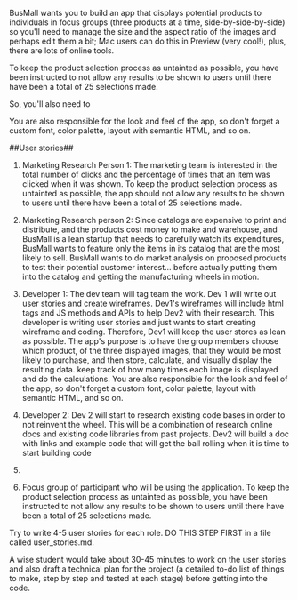 BusMall wants you to build an app that displays potential products to individuals in focus groups (three products at a time, side-by-side-by-side) so you'll need to manage the size and the aspect ratio of the images and perhaps edit them a bit; Mac users can do this in Preview (very cool!), plus, there are lots of online tools.



To keep the product selection process as untainted as possible, you have been instructed to not allow any results to be shown to users until there have been a total of 25 selections made.

 So, you'll also need to

You are also responsible for the look and feel of the app, so don't forget a custom font, color palette, layout with semantic HTML, and so on.

##User stories##

1. Marketing Research Person 1: The marketing team is interested in the total number of clicks and the percentage of times that an item was clicked when it was shown. To keep the product selection process as untainted as possible, the app should not allow any results to be shown to users until there have been a total of 25 selections made.

2. Marketing Research person 2: Since catalogs are expensive to print and distribute, and the products cost money to make and warehouse, and BusMall is a lean startup that needs to carefully watch its expenditures, BusMall wants to feature only the items in its catalog that are the most likely to sell. BusMall wants to do market analysis on proposed products to test their potential customer interest... before actually putting them into the catalog and getting the manufacturing wheels in motion.

3. Developer 1: The dev team will tag team the work. Dev 1 will write out user stories and create wireframes. Dev1's wireframes will include html tags and JS methods and APIs to help Dev2 with their research. This developer is writing user stories and just wants to start creating wireframe and coding. Therefore, Dev1 will keep the user stores as lean as possible. The app's purpose is to have the group members choose which product, of the three displayed images, that they would be most likely to purchase, and then store, calculate, and visually display the resulting data. keep track of how many times each image is displayed and do the calculations. You are also responsible for the look and feel of the app, so don't forget a custom font, color palette, layout with semantic HTML, and so on.

4. Developer 2: Dev 2 will start to research existing code bases in order to not reinvent the wheel. This will be a combination of research online docs and existing code libraries from past projects. Dev2 will build a doc with links and example code that will get the ball rolling when it is time to start building code

5.

4. Focus group of participant who will be using the application. To keep the product selection process as untainted as possible, you have been instructed to not allow any results to be shown to users until there have been a total of 25 selections made.

Try to write 4-5 user stories for each role. DO THIS STEP FIRST in a file called user_stories.md.

A wise student would take about 30-45 minutes to work on the user stories and also draft a technical plan for the project (a detailed to-do list of things to make, step by step and tested at each stage) before getting into the code.
